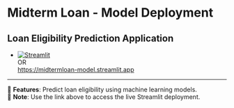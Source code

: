 # Midterm Loan - Model Deployment

## Loan Eligibility Prediction Application

- [![Streamlit](https://static.streamlit.io/badges/streamlit_badge_black_white.svg)](https://midtermloan-model.streamlit.app)  
OR  
https://midtermloan-model.streamlit.app


---

🚀 **Features**: Predict loan eligibility using machine learning models.  
📌 **Note**: Use the link above to access the live Streamlit deployment.
